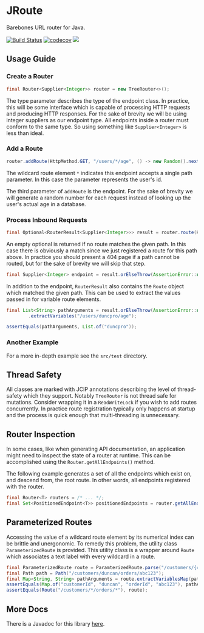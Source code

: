 # JRoute
Barebones URL router for Java.

[![Build Status](https://www.travis-ci.com/duncpro/JRoute.svg?branch=master)](https://www.travis-ci.com/duncpro/JRoute)
[![codecov](https://codecov.io/gh/duncpro/JRoute/branch/master/graph/badge.svg?token=01IKEI8IW6)](https://codecov.io/gh/duncpro/JRoute)
[![](https://jitpack.io/v/com.duncpro/jroute.svg)](https://jitpack.io/#com.duncpro/jroute)

## Usage Guide
### Create a Router
```java
final Router<Supplier<Integer>> router = new TreeRouter<>();
```
The type parameter describes the type of the endpoint class.
In practice, this will be some interface which is capable of processing
HTTP requests and producing HTTP responses. For the sake of brevity we will be using integer suppliers as our endpoint type.
All endpoints inside a router must conform to the same type. So using something like `Supplier<Integer>` is
less than ideal.
### Add a Route
```java
router.addRoute(HttpMethod.GET, "/users/*/age", () -> new Random().nextInt(100));
```
The wildcard route element `*` indicates this endpoint accepts a single path parameter.
In this case the parameter represents the user's id. 

The third parameter of `addRoute` is the endpoint. For the sake of brevity we will generate a random
number for each request instead of looking up the user's actual age in a database.
### Process Inbound Requests
```java
final Optional<RouterResult<Supplier<Integer>>> result = router.route(HttpMethod.GET, "/users/duncpro/age");
```
An empty optional is returned if no route matches the given path. In this case there is obviously a match since
we just registered a route for this path above. In practice you should present a 404 page if a path
cannot be routed, but for the sake of brevity we will skip that step.
```java
final Supplier<Integer> endpoint = result.orElseThrow(AssertionError::new).getEndpoint();
```
In addition to the endpoint, `RouterResult` also contains the `Route` object which matched
the given path. This can be used to extract the values passed in for variable route elements.
```java
final List<String> pathArguments = result.orElseThrow(AssertionError::new).getRoute()
        .extractVariables("/users/duncpro/age");

assertEquals(pathArguments, List.of("duncpro"));
```
### Another Example
For a more in-depth example see the `src/test` directory.
## Thread Safety
All classes are marked with JCIP annotations describing the level of thread-safety which they support.
Notably `TreeRouter` is not thread safe for mutations. Consider wrapping it in a `ReadWriteLock` if you wish
to add routes concurrently. In practice route registration typically only happens at startup and the process is quick 
enough that multi-threading is unnecessary.

## Router Inspection
In some cases, like when generating API documentation, an application might need to
inspect the state of a router at runtime. This can be accomplished using the `Router.getAllEndpoints()` method.

The following example generates a set of all the endpoints which exist on, and descend from,
the root route. In other words, all endpoints registered with the router.
```java
final Router<T> routers = /* ... */;
final Set<PositionedEndpoint<T>> positionedEndpoints = router.getAllEndpoints(Route.ROOT);
```

## Parameterized Routes
Accessing the value of a wildcard route element by its numerical index can be brittle
and unergonomic. To remedy this problem, the utility class `ParameterizedRoute` is provided.
This utility class is a wrapper around `Route` which associates a text label with
every wildcard in a route. 
```java
final ParameterizedRoute route = ParamterizedRoute.parse("/customers/{customerId}/orders/{orderId}");
final Path path = Path("/customers/duncan/orders/abc123");
final Map<String, String> pathArguments = route.extractVariablesMap(path);
assertEquals(Map.of("customerId", "duncan", "orderId", "abc123"), pathArguments);
assertEquals(Route("/customers/*/orders/*"), route);
```

## More Docs
There is a Javadoc for this library [here](https://duncpro.github.io/JRoute).
